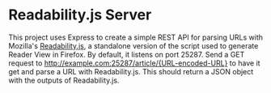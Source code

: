 # Readability.js Server

This project uses Express to create a simple REST API for parsing URLs with
Mozilla's [Readability.js](https://github.com/mozilla/readability), a
standalone version of the script used to generate Reader View in Firefox. By
default, it listens on port 25287. Send a GET request to
http://example.com:25287/article/{URL-encoded-URL} to have it get and parse a
URL with Readability.js. This should return a JSON object with the outputs of
Readability.js.
